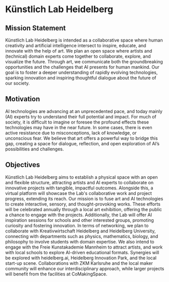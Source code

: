 # Künstlich Lab Heidelberg
## Mission Statement 
Künstlich Lab Heidelberg is intended as a collaborative space where human creativity and artificial intelligence intersect to inspire, educate, and innovate with the help of art. We plan an open space where artists and (technical) domain experts come together to collaborate, explore, and visualize the future. Through art, we communicate both the groundbreaking opportunities and the challenges that AI presents for human mankind. Our goal is to foster a deeper understanding of rapidly evolving technologies, sparking innovation and inspiring thoughtful dialogue about the future of our society.
## Motivation
AI technologies are advancing at an unprecedented pace, and today mainly (AI) experts try to understand their full potential and impact. For much of society, it is difficult to imagine or foresee the profound effects these technologies may have in the near future. In some cases, there is even active resistance due to misconceptions, lack of knowledge, or unconscious fear. We believe that art offers a powerful way to bridge this gap, creating a space for dialogue, reflection, and open exploration of AI’s possibilities and challenges.
## Objectives
Künstlich Lab Heidelberg aims to establish a physical space with an open and flexible structure, attracting artists and AI experts to collaborate on innovative projects with tangible, impactful outcomes. Alongside this, a virtual platform will showcase the Lab's collaborative work and project progress, extending its reach.
Our mission is to fuse art and AI technologies to create interactive, sensory, and thought-provoking works. These efforts will be celebrated annually through a local art exhibition, offering the public a chance to engage with the projects. Additionally, the Lab will offer AI inspiration sessions for schools and other interested groups, promoting curiosity and fostering innovation.
In terms of networking, we plan to collaborate with Kreativwirtschaft Heidelberg and Heidelberg University, connecting with departments such as physics, mathematics, biology, and philosophy to involve students with domain expertise. We also intend to engage with the Freie Kunstakademie Mannheim to attract artists, and work with local schools to explore AI-driven educational formats. Synergies will be explored with heidelberg.ai, Heidelberg Innovation Park, and the local start-up scene. Collaborations with ZKM Karlsruhe and the local maker community will enhance our interdisciplinary approach, while larger projects will benefit from the facilities at CoMakingSpace.
